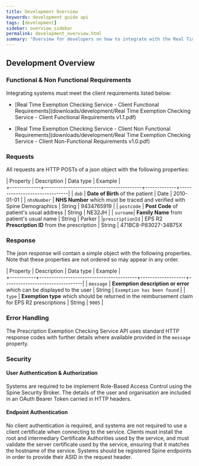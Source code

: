 ```yaml
---
title: Development Overview
keywords: development guide api
tags: [development]
sidebar: overview_sidebar
permalink: development_overview.html
summary: "Overview for developers on how to integrate with the Real Time Exemption Checking Service"
---
```


## Development Overview ##

### Functional & Non Functional Requirements ###

Integrating systems must meet the client requirements listed below:

* [Real Time Exemption Checking Service - Client Functional Requirements](downloads/development/Real Time Exemption Checking Service - Client Functional Requirements v1.1.pdf)

* [Real Time Exemption Checking Service - Client Non Functional Requirements](downloads/development/Real Time Exemption Checking Service - Client Non-Functional Requirements v1.0.pdf)

### Requests ###
All requests are HTTP POSTs of a json object with the following properties:

| Property		|	Description															|	Data type		| Example												|		
+-------------+-----------------------------------------+-------------+-------------------------------|
|	`dob`				|	**Date of Birth** of the patient				|	Date				| 2010-01-01										|
|	`nhsNumber`	| **NHS Number** which must be traced and verified with Spine Demographics | String	| 9434765919 |
|	`postcode`	|	**Post Code** of patient's usual address	|	String			|	NE32JH													|
|	`surname`|	**Family Name** from patient's usual name	|	String			|	Parker													|
|`prescriptionId` | EPS R2 **Prescription ID** from the prescription | String | 471BC8-P83027-34B75X

### Response ###
The json response will contain a simple object with the following properties. Note that these properties are not ordered so may appear in any order.

| Property	|	Description															|	Data type					| Example													|		
+-----------+-----------------------------------------+-------------------+---------------------------------|
|	`message`	| **Exemption description or error** which can be displayed to the user		| String	| `Exemption has been found` |
|	`type`		|	**Exemption type** which should be returned in the reimbursement claim for EPS R2 prescriptions	|	String	|	`9005`	|


### Error Handling ###
The Prescription Exemption Checking Service API uses standard HTTP response codes with further details where available provided in the `message` property.

### Security ###

#### User Authentication & Authorization ####
Systems are required to be implement Role-Based Access Control using the Spine Security Broker. The details of the user and organisation are included in an OAuth Bearer Token carried in HTTP headers.

#### Endpoint Authentication ####
No client authentication is required, and systems are not required to use a client certificate when connecting to the service. Clients must install the root and intermediary Certificate Authorities used by the service, and must validate the server certificate used by the service, ensuring that it matches the hostname of the service. Systems should be registered Spine endpoints in order to provide their ASID in the request header.
